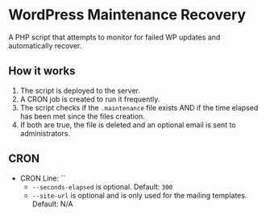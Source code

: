# WordPress Maintenance Recovery

A PHP script that attempts to monitor for failed WP updates and automatically recover.

## How it works

1. The script is deployed to the server.
2. A CRON job is created to run it frequently.
3. The script checks if the `.maintenance` file exists AND if the time elapsed has been met since the files creation.
4. If both are true, the file is deleted and an optional email is sent to administrators.

## CRON

- CRON Line: ``
  - `--seconds-elapsed` is optional. Default: `300`
  - `--site-url` is optional and is only used for the mailing templates. Default: N/A
